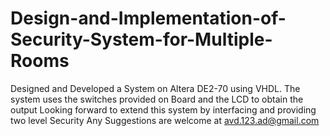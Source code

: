 # Design-and-Implementation-of-Security-System-for-Multiple-Rooms
Designed and Developed a System on Altera DE2-70 using VHDL.
The system uses the switches provided on Board and the LCD to obtain the output
Looking forward to extend this system by interfacing and providing two level Security
Any Suggestions are welcome at 
avd.123.ad@gmail.com

